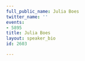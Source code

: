 ```yaml
---
full_public_name: Julia Boes
twitter_name: ''
events:
- 5895
title: Julia Boes
layout: speaker_bio
id: 2603

---
```

